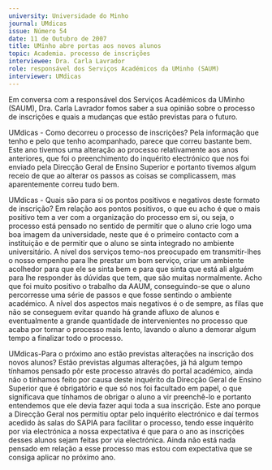 ```yaml
---
university: Universidade do Minho
journal: UMdicas
issue: Número 54
date: 11 de Outubro de 2007
title: UMinho abre portas aos novos alunos
topic: Academia. processo de inscrições
interviewee: Dra. Carla Lavrador 
role: responsável dos Serviços Académicos da UMinho (SAUM)
interviewer: UMdicas
---
```




Em conversa com a responsável dos Serviços Académicos da UMinho (SAUM), Dra. Carla Lavrador  fomos saber a sua opinião
sobre o processo de inscrições  e quais a mudanças que estão previstas para o futuro.


UMdicas - Como decorreu o processo de inscrições?
Pela informação que tenho e pelo que tenho
acompanhado, parece que correu bastante bem. Este
ano tivemos uma alteração ao processo relativamente
aos anos anteriores, que foi o preenchimento do
inquérito electrónico que nos foi enviado pela Direcção
Geral de Ensino Superior e portanto tivemos algum
receio de que ao alterar os passos as coisas se
complicassem, mas aparentemente correu tudo bem.


UMdicas - Quais são para si os pontos positivos e
negativos deste formato de inscrição?
Em relação aos pontos positivos, o que eu acho é que o
mais positivo tem a ver com a organização do processo
em si, ou seja, o processo está pensado no sentido de
permitir que o aluno crie logo uma boa imagem da
universidade, neste que é o primeiro contacto com a
instituição e de permitir que o aluno se sinta integrado no
ambiente universitário. A nível dos serviços temo-nos
preocupado em transmitir-lhes o nosso empenho para
lhe prestar um bom serviço, criar um ambiente acolhedor
para que ele se sinta bem e para que sinta que está ali
alguém para lhe responder às dúvidas que tem, que são
muitas normalmente. Acho que foi muito positivo o
trabalho da AAUM, conseguindo-se que o aluno
percorresse uma série de passos e que fosse sentindo o
ambiente académico. A nível dos aspectos mais
negativos é o de sempre, as filas que não se conseguem
evitar quando há grande afluxo de alunos e
eventualmente a grande quantidade de intervenientes no
processo que acaba por tornar o processo mais lento,
lavando o aluno a demorar algum tempo a finalizar todo
o processo.


UMdicas-Para o próximo ano estão previstas
alterações na inscrição dos novos alunos?
Estão previstas algumas alterações, já há algum tempo
tínhamos pensado pôr este processo através do portal
académico, ainda não o tínhamos feito por causa deste
inquérito da Direcção Geral de Ensino Superior que é
obrigatório e que só nos foi facultado em papel, o que
significava que tínhamos de obrigar o aluno a vir
preenchê-lo e portanto entendemos que ele devia fazer
aqui toda a sua inscrição. Este ano porque a Direcção
Geral nos permitiu optar pelo inquérito electrónico e daí
termos acedido às salas do SAPIA para facilitar o
processo, tendo esse inquérito por via electrónica a
nossa expectativa é que para o ano as inscrições desses
alunos sejam feitas por via electrónica. Ainda não está
nada pensado em relação a esse processo mas estou
com expectativa que se consiga aplicar no próximo ano.